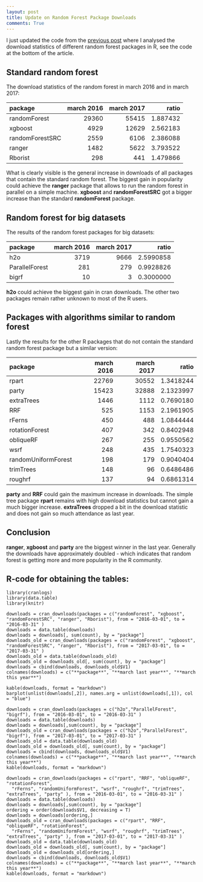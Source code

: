 ```yaml
---
layout: post
title: Update on Random Forest Package Downloads
comments: True
---
```


I just updated the code from the [previous post](http://philipppro.github.io/More_complete_list/) where I 
analysed the download statistics of different random forest packages in R, see the code at the bottom of 
the article.

## Standard random forest

The download statistics of the random forest in march 2016 and in march 2017: 

|**package**     | **march 2016**| **march 2017**| **ratio**|
|:---------------|--------------:|--------------:|---------:|
|randomForest    |          29360|          55415|  1.887432|
|xgboost         |           4929|          12629|  2.562183|
|randomForestSRC |           2559|           6106|  2.386088|
|ranger          |           1482|           5622|  3.793522|
|Rborist         |            298|            441|  1.479866|

What is clearly visible is the general increase in downloads of all packages that contain the standard random 
forest. The biggest gain in popularity could achieve the **ranger** package that allows to run the random forest in 
parallel on a simple machine. **xgboost** and **randomForestSRC** got a bigger increase than the standard 
**randomForest** package.

## Random forest for big datasets

The results of the random forest packages for big datasets:

|**package**    | **march 2016**| **march 2017**| **ratio**|
|:--------------|--------------:|--------------:|---------:|
|h2o            |           3719|           9666| 2.5990858|
|ParallelForest |            281|            279| 0.9928826|
|bigrf          |             10|              3| 0.3000000|

**h2o** could achieve the biggest gain in cran downloads. The other two packages remain rather unknown 
to most of the R users.

## Packages with algorithms similar to random forest

Lastly the results for the other R packages that do not contain the standard random forest package but 
a similar version:

|**package**         | **march 2016**| **march 2017**| **ratio**|
|:-------------------|--------------:|--------------:|---------:|
|rpart               |          22769|          30552| 1.3418244|
|party               |          15423|          32888| 2.1323997|
|extraTrees          |           1446|           1112| 0.7690180|
|RRF                 |            525|           1153| 2.1961905|
|rFerns              |            450|            488| 1.0844444|
|rotationForest      |            407|            342| 0.8402948|
|obliqueRF           |            267|            255| 0.9550562|
|wsrf                |            248|            435| 1.7540323|
|randomUniformForest |            198|            179| 0.9040404|
|trimTrees           |            148|             96| 0.6486486|
|roughrf             |            137|             94| 0.6861314|

**party** and **RRF** could gain the maximum increase in downloads. The simple tree package **rpart** 
remains with high download statistics but cannot gain a much bigger increase. **extraTrees** dropped a bit 
in the download statistic and does not gain so much attendance as last year. 

## Conclusion

**ranger**, **xgboost** and **party** are the biggest winner in the last year. 
Generally the downloads have approximately doubled - which indicates that random forest is getting 
more and more popularity in the R community. 

## R-code for obtaining the tables:
```
library(cranlogs)
library(data.table)
library(knitr)

downloads = cran_downloads(packages = c("randomForest", "xgboost", "randomForestSRC", "ranger", "Rborist"), from = "2016-03-01", to = "2016-03-31" )
downloads = data.table(downloads)
downloads = downloads[, sum(count), by = "package"]
downloads_old = cran_downloads(packages = c("randomForest", "xgboost", "randomForestSRC", "ranger", "Rborist"), from = "2017-03-01", to = "2017-03-31" )
downloads_old = data.table(downloads_old)
downloads_old = downloads_old[, sum(count), by = "package"]
downloads = cbind(downloads, downloads_old$V1)
colnames(downloads) = c("**package**", "**march last year**", "**march this year**")

kable(downloads, format = "markdown")
barplot(unlist(downloads[,2]), names.arg = unlist(downloads[,1]), col = "blue")

downloads = cran_downloads(packages = c("h2o","ParallelForest", "bigrf"), from = "2016-03-01", to = "2016-03-31" )
downloads = data.table(downloads)
downloads = downloads[,sum(count), by = "package"]
downloads_old = cran_downloads(packages = c("h2o","ParallelForest", "bigrf"), from = "2017-03-01", to = "2017-03-31" )
downloads_old = data.table(downloads_old)
downloads_old = downloads_old[, sum(count), by = "package"]
downloads = cbind(downloads, downloads_old$V1)
colnames(downloads) = c("**package**", "**march last year**", "**march this year**")
kable(downloads, format = "markdown")

downloads = cran_downloads(packages = c("rpart", "RRF", "obliqueRF", "rotationForest", 
  "rFerns", "randomUniformForest", "wsrf", "roughrf", "trimTrees", "extraTrees", "party" ), from = "2016-03-01", to = "2016-03-31" )
downloads = data.table(downloads)
downloads = downloads[,sum(count), by = "package"]
ordering = order(downloads$V1, decreasing = T)
downloads = downloads[ordering,]
downloads_old = cran_downloads(packages = c("rpart", "RRF", "obliqueRF", "rotationForest", 
  "rFerns", "randomUniformForest", "wsrf", "roughrf", "trimTrees", "extraTrees", "party" ), from = "2017-03-01", to = "2017-03-31" )
downloads_old = data.table(downloads_old)
downloads_old = downloads_old[, sum(count), by = "package"]
downloads_old = downloads_old[ordering,]
downloads = cbind(downloads, downloads_old$V1)
colnames(downloads) = c("**package**", "**march last year**", "**march this year**")
kable(downloads, format = "markdown")
```
